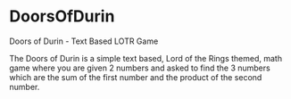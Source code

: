 # DoorsOfDurin
Doors of Durin - Text Based LOTR Game

The Doors of Durin is a simple text based, Lord of the Rings themed, math game where you are given 2 numbers and asked to find the 3 numbers which
are the sum of the first number and the product of the second number.
